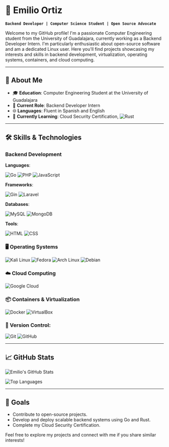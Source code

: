 # 🐧 Emilio Ortiz

**`Backend Developer | Computer Science Student | Open Source Advocate`**

Welcome to my GitHub profile! I'm a passionate Computer Engineering student from the University of Guadalajara, currently working as a Backend Developer Intern. I'm particularly enthusiastic about open-source software and am a dedicated Linux user. Here you'll find projects showcasing my interests and skills in backend development, virtualization, operating systems, containers, and cloud computing.

---

## 🚀 About Me

- 🎓 **Education**: Computer Engineering Student at the University of Guadalajara
- 💼 **Current Role**: Backend Developer Intern
- 🌐 **Languages**: Fluent in Spanish and English
- 🌱 **Currently Learning**: Cloud Security Certification, ![Rust](https://img.shields.io/badge/-Rust-000000?logo=rust&logoColor=white&style=flat)


---

## 🛠️ Skills & Technologies

### Backend Development
**Languages**: 

![Go](https://img.shields.io/badge/-Go-00ADD8?logo=go&logoColor=white&style=flat)
![PHP](https://img.shields.io/badge/-PHP-777BB4?logo=php&logoColor=white&style=flat)
![JavaScript](https://img.shields.io/badge/-JavaScript-F7DF1E?logo=javascript&logoColor=black&style=flat)

**Frameworks**:

![Gin](https://img.shields.io/badge/-Gin-00ADD8?style=flat)
![Laravel](https://img.shields.io/badge/-Laravel-FF2D20?logo=laravel&logoColor=white&style=flat)

**Databases**:

![MySQL](https://img.shields.io/badge/-MySQL-4479A1?logo=mysql&logoColor=white&style=flat)
![MongoDB](https://img.shields.io/badge/-MongoDB-47A248?logo=mongodb&logoColor=white&style=flat)

**Tools**:

![HTML](https://img.shields.io/badge/-HTML5-E34F26?logo=html5&logoColor=white&style=flat)
![CSS](https://img.shields.io/badge/-CSS3-1572B6?logo=css3&logoColor=white&style=flat)

### 🖥️ Operating Systems

![Kali Linux](https://img.shields.io/badge/-Kali_Linux-557C94?logo=kali-linux&logoColor=white&style=flat)
![Fedora](https://img.shields.io/badge/-Fedora-294172?logo=fedora&logoColor=white&style=flat)
![Arch Linux](https://img.shields.io/badge/-Arch_Linux-1793D1?logo=arch-linux&logoColor=white&style=flat)
![Debian](https://img.shields.io/badge/-Debian-A81D33?logo=debian&logoColor=white&style=flat)

### ☁️ Cloud Computing

![Google Cloud](https://img.shields.io/badge/-Google_Cloud-4285F4?logo=google-cloud&logoColor=white&style=flat)

### 📦 Containers & Virtualization

![Docker](https://img.shields.io/badge/-Docker-2496ED?logo=docker&logoColor=white&style=flat)
![VirtualBox](https://img.shields.io/badge/-VirtualBox-183A61?logo=virtualbox&logoColor=white&style=flat)

### 🔀 Version Control:

![Git](https://img.shields.io/badge/-Git-F05032?logo=git&logoColor=white&style=flat)
![GitHub](https://img.shields.io/badge/-GitHub-181717?logo=github&logoColor=white&style=flat)

---

## 📈 GitHub Stats

![Emilio's GitHub Stats](https://github-readme-stats.vercel.app/api?username=EmiliodDev&show_icons=true&theme=dracula)

![Top Languages](https://github-readme-stats.vercel.app/api/top-langs/?username=EmiliodDev&layout=compact&theme=dracula)

---

## 🎯 Goals

- Contribute to open-source projects.
- Develop and deploy scalable backend systems using Go and Rust.
- Complete my Cloud Security Certification.

Feel free to explore my projects and connect with me if you share similar interests!
